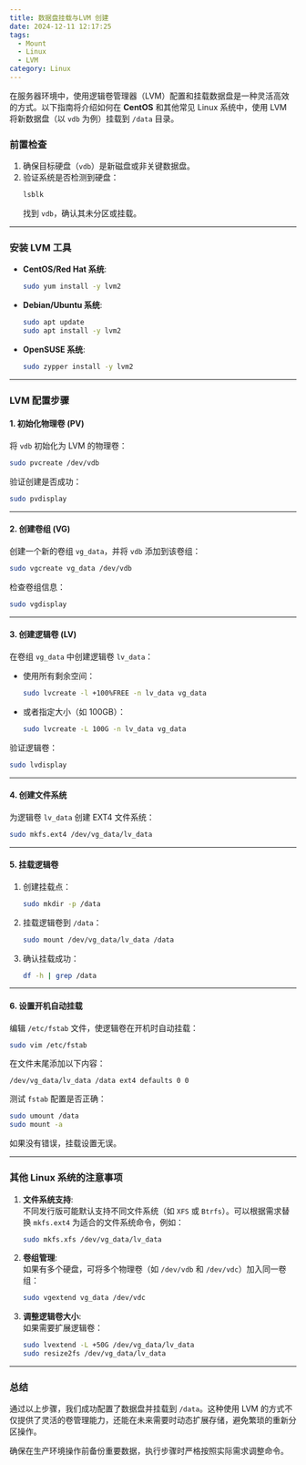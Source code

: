 ```yaml
---
title: 数据盘挂载与LVM 创建
date: 2024-12-11 12:17:25
tags:
  - Mount
  - Linux
  - LVM
category: Linux
---
```



在服务器环境中，使用逻辑卷管理器（LVM）配置和挂载数据盘是一种灵活高效的方式。以下指南将介绍如何在 **CentOS** 和其他常见 Linux 系统中，使用 LVM 将新数据盘（以 `vdb` 为例）挂载到 `/data` 目录。

### **前置检查**
1. 确保目标硬盘（`vdb`）是新磁盘或非关键数据盘。
2. 验证系统是否检测到硬盘：
   ```bash
   lsblk
   ```
   找到 `vdb`，确认其未分区或挂载。

---

### **安装 LVM 工具**

- **CentOS/Red Hat 系统**:
  ```bash
  sudo yum install -y lvm2
  ```

- **Debian/Ubuntu 系统**:
  ```bash
  sudo apt update
  sudo apt install -y lvm2
  ```

- **OpenSUSE 系统**:
  ```bash
  sudo zypper install -y lvm2
  ```

---

### **LVM 配置步骤**

#### 1. 初始化物理卷 (PV)
将 `vdb` 初始化为 LVM 的物理卷：
```bash
sudo pvcreate /dev/vdb
```

验证创建是否成功：
```bash
sudo pvdisplay
```

---

#### 2. 创建卷组 (VG)
创建一个新的卷组 `vg_data`，并将 `vdb` 添加到该卷组：
```bash
sudo vgcreate vg_data /dev/vdb
```

检查卷组信息：
```bash
sudo vgdisplay
```

---

#### 3. 创建逻辑卷 (LV)
在卷组 `vg_data` 中创建逻辑卷 `lv_data`：
- 使用所有剩余空间：
  ```bash
  sudo lvcreate -l +100%FREE -n lv_data vg_data
  ```
- 或者指定大小（如 100GB）：
  ```bash
  sudo lvcreate -L 100G -n lv_data vg_data
  ```

验证逻辑卷：
```bash
sudo lvdisplay
```

---

#### 4. 创建文件系统
为逻辑卷 `lv_data` 创建 EXT4 文件系统：
```bash
sudo mkfs.ext4 /dev/vg_data/lv_data
```

---

#### 5. 挂载逻辑卷
1. 创建挂载点：
   ```bash
   sudo mkdir -p /data
   ```

2. 挂载逻辑卷到 `/data`：
   ```bash
   sudo mount /dev/vg_data/lv_data /data
   ```

3. 确认挂载成功：
   ```bash
   df -h | grep /data
   ```

---

#### 6. 设置开机自动挂载
编辑 `/etc/fstab` 文件，使逻辑卷在开机时自动挂载：
```bash
sudo vim /etc/fstab
```

在文件末尾添加以下内容：
```
/dev/vg_data/lv_data /data ext4 defaults 0 0
```

测试 `fstab` 配置是否正确：
```bash
sudo umount /data
sudo mount -a
```
如果没有错误，挂载设置无误。

---

### **其他 Linux 系统的注意事项**
1. **文件系统支持**:  
   不同发行版可能默认支持不同文件系统（如 `XFS` 或 `Btrfs`）。可以根据需求替换 `mkfs.ext4` 为适合的文件系统命令，例如：
   ```bash
   sudo mkfs.xfs /dev/vg_data/lv_data
   ```

2. **卷组管理**:  
   如果有多个硬盘，可将多个物理卷（如 `/dev/vdb` 和 `/dev/vdc`）加入同一卷组：
   ```bash
   sudo vgextend vg_data /dev/vdc
   ```

3. **调整逻辑卷大小**:  
   如果需要扩展逻辑卷：
   ```bash
   sudo lvextend -L +50G /dev/vg_data/lv_data
   sudo resize2fs /dev/vg_data/lv_data
   ```

---

### **总结**
通过以上步骤，我们成功配置了数据盘并挂载到 `/data`。这种使用 LVM 的方式不仅提供了灵活的卷管理能力，还能在未来需要时动态扩展存储，避免繁琐的重新分区操作。

确保在生产环境操作前备份重要数据，执行步骤时严格按照实际需求调整命令。
